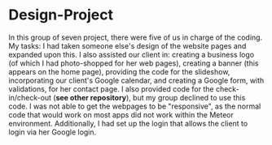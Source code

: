 # Design-Project

In this group of seven project, there were five of us in charge of the coding.  My tasks:  I had taken someone else's design of the website pages and expanded upon this.  I also assisted our client in:  creating a business logo (of which I had photo-shopped for her web pages), creating a banner (this appears on the home page), providing the code for the slideshow, incorporating our client's Google calendar, and creating a Google form, with validations, for her contact page.  I also provided code for the check-in/check-out (**see other repository**), but my group declined to use this code.  I was not able to get the webpages to be "responsive", as the normal code that would work on most apps did not work within the Meteor environment.  Additionally, I had set up the login that allows the client to login via her Google login.
